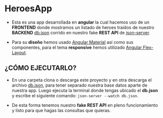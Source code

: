 # HeroesApp

- Esta es una app desarrollada en **angular** la cual hacemos uso de un **FRONTEND** donde mostramos un listado de heroes traidos de nuestro **BACKEND** [db.json](https://github.com/EmilioMartel/heroesApp-server/blob/main/db.json) corrido en nuestro fake **REST API** de [json-server](https://www.npmjs.com/package/json-server).

- Para su **diseño** hemos usado [Angular Material](https://material.angular.io/) así como sus componentes, para el tema **responsive** hemos utilizado [Angular Flex-Layout](https://www.npmjs.com/package/@angular/flex-layout).

## ¿CÓMO EJECUTARLO?

- En una carpeta clona o descarga este proyecto y en otra descarga el archivo [db.json](https://github.com/EmilioMartel/heroesApp-server/blob/main/db.json), para tener separado nuestra base datos aparte de nuestra app. Luego ejecuta la terminal donde tengas ubicado el **db.json** y escribe el siguiente comando: `json-server --watch db.json`.

- De esta forma tenemos nuestro **fake REST API** en pleno funcionamiento y listo para que hagas las consultas que quieras.

